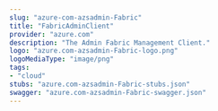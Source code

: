 ```yaml
---
slug: "azure-com-azsadmin-Fabric"
title: "FabricAdminClient"
provider: "azure.com"
description: "The Admin Fabric Management Client."
logo: "azure.com-azsadmin-Fabric-logo.png"
logoMediaType: "image/png"
tags:
- "cloud"
stubs: "azure.com-azsadmin-Fabric-stubs.json"
swagger: "azure.com-azsadmin-Fabric-swagger.json"
---
```

